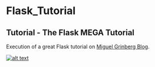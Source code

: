 # Flask_Tutorial
## Tutorial - The Flask MEGA Tutorial

Execution of a great Flask tutorial on [Miguel Grinberg Blog](https://blog.miguelgrinberg.com/post/the-flask-mega-tutorial-part-i-hello-world).

[![alt text](https://upload.wikimedia.org/wikipedia/commons/3/3c/Flask_logo.svg "Flask")](http://flask.pocoo.org/)